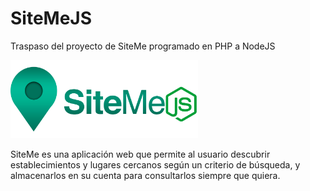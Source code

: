 # SiteMeJS
Traspaso del proyecto de SiteMe programado en PHP a NodeJS

<img src="public/imagenes/logo SiteMeJS.png" alt="Logo de SiteMeJS" width="300"/>

SiteMe es una aplicación web que permite al usuario descubrir establecimientos y lugares cercanos según un criterio de búsqueda, y almacenarlos en su cuenta para consultarlos siempre que quiera.
